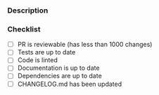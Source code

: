 ### Description

<!--
Explain the changes you made here, and keep them up to date with the discussion happening in the comments.

Link all related issues/PRs/discussions.
-->

### Checklist

- [ ] PR is reviewable (has less than 1000 changes)
- [ ] Tests are up to date
- [ ] Code is linted
- [ ] Documentation is up to date
- [ ] Dependencies are up to date
- [ ] CHANGELOG.md has been updated
